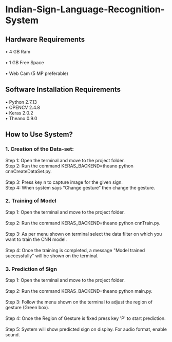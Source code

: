 # Indian-Sign-Language-Recognition-System
## Hardware Requirements
• 4 GB Ram <br/>  
• 1 GB Free Space <br/>  
• Web Cam (5 MP preferable) <br/>
## Software Installation Requirements
• Python 2.7.13 <br/> 
• OPENCV 2.4.8 <br/> 
• Keras 2.0.2  <br/>
• Theano 0.9.0  <br/>
## How to Use System?
### 1. Creation of the Data-set:
Step 1: Open the terminal and move to the project folder. <br/> 
Step 2: Run the command KERAS_BACKEND=theano python cnnCreateDataSet.py.  <br/>  
Step 3: Press key n to capture image for the given sign.  <br/>
Step 4: When system says “Change gesture” then change the gesture.  <br/>
### 2. Training of Model
Step 1: Open the terminal and move to the project folder. <br/>   
Step 2: Run the command KERAS_BACKEND=theano python cnnTrain.py. <br/>    
Step 3: As per menu shown on terminal select the data filter on which you want to train the CNN model. <br/>    
Step 4: Once the training is completed, a message "Model trained successfully"  will be shown on the terminal. <br/>   
### 3. Prediction of Sign
Step 1: Open the terminal and move to the project folder. <br/>    
Step 2: Run the command KERAS_BACKEND=theano python main.py. <br/>   
Step 3: Follow the menu shown on the terminal to adjust the region of gesture (Green box). <br/>   
Step 4: Once the Region of Gesture is fixed press key 'P' to start prediction. <br/>    
Step 5: System will show predicted sign on display. For audio format, enable sound. <br/>    
 



